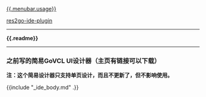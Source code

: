

[{{.menubar.usage}}](https://gitee.com/ying32/govcl/wikis/pages?sort_id=2645001&doc_id=102420)  

[res2go-ide-plugin](https://github.com/ying32/res2go-ide-plugin)

----

**{{.readme}}**  


----

### 之前写的简易GoVCL UI设计器（主页有链接可以下载）

**注：这个简易设计器只支持单页设计，而且不更新了，但不影响使用。**

{{include "_ide_body.md" .}}